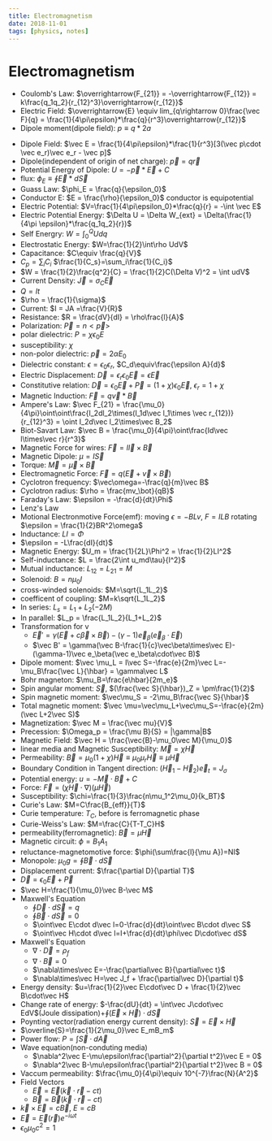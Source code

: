 ```yaml
---
title: Electromagnetism
date: 2018-11-01
tags: [physics, notes]
---
```




# Electromagnetism

* Coulomb's Law: $\overrightarrow{F_{21}} = -\overrightarrow{F_{12}} = k\frac{q_1q_2}{r_{12}^3}\overrightarrow{r_{12}}$
* Electric Field: $\overrightarrow{E} \equiv lim_{q\rightarrow 0}\frac{\vec F}{q} = \frac{1}{4\pi\epsilon}*\frac{q}{r^3}\overrightarrow{r_{12}}$
* Dipole moment(dipole field): $p\equiv q*2a$

<!--more-->

* Dipole Field: $\vec E = \frac{1}{4\pi\epsilon}*\frac{1}{r^3}[3(\vec p\cdot \vec e_r)\vec e_r - \vec p]$
* Dipole(independent of origin of net charge): $\vec p=q\vec r$
* Potential Energy of Dipole: $U = -\vec p*\vec E + C$
* flux: $\phi_E\equiv \oint \vec E*d\vec S$
* Guass Law: $\phi_E = \frac{q}{\epsilon_0}$
* Conductor E: $E = \frac{\rho}{\epsilon_0}$ conductor is equipotential
* Electric Potential: $V=\frac{1}{4\pi\epsilon_0}*\frac{q}{r} = -\int \vec E$
* Electric Potential Energy: $\Delta U = \Delta W_{ext} = \Delta(\frac{1}{4\pi \epsilon}*\frac{q_1q_2}{r})$
* Self Energry: $W=\int_0^Q Udq$
* Electrostatic Energy: $W=\frac{1}{2}\int\rho UdV$
* Capacitance: $C\equiv \frac{q}{V}$
* $C_p = \sum_i C_i$ $\frac{1}{C_s}=\sum_i\frac{1}{C_i}$
* $W = \frac{1}{2}\frac{q^2}{C} = \frac{1}{2}C(\Delta V)^2 = \int udV$
* Current Density: $\vec J = \sigma_C \vec E$
* $Q = It$
* $\rho = \frac{1}{\sigma}$
* Current: $I = JA =\frac{V}{R}$
* Resistance: $R = \frac{dV}{dI} = \rho\frac{l}{A}$
* Polarization: $\vec P = n<\vec p>$
* polar dielectric: $P = \chi\epsilon_0E$
* susceptibility: $\chi$
* non-polor dielectric: $\vec p=2\alpha E_0$
* Dielectric constant: $\epsilon = \epsilon_0\epsilon_r$,  $C_d\equiv\frac{\epsilon A}{d}$
* Electric Displacement: $\vec D = \epsilon_r\epsilon_0\vec E = \epsilon \vec E$
* Constitutive relation: $\vec D = \epsilon_0 \vec E + \vec P = (1+\chi)\epsilon_0\vec E$,  $\epsilon_r = 1 + \chi$
* Magnetic Induction: $\vec F = q\vec v*\vec B$
* Ampere's Law: $\vec F_{21} = \frac{\mu_0}{4\pi}\oint\oint\frac{I_2dl_2\times(I_1d\vec l_1\times \vec r_{12})}{r_{12}^3} = \oint I_2d\vec l_2\times\vec B_2$
* Biot-Savart Law: $\vec B = \frac{\mu_0}{4\pi}\oint\frac{Id\vec l\times\vec r}{r^3}$
* Magnetic Force for wires: $\vec F = I\vec l\times \vec B$
* Magnetic Dipole: $\mu = I\vec S$
* Torque: $\vec M = \vec \mu\times\vec B$
* Electromagnetic Force: $\vec F=q(\vec E + \vec v\times\vec B)$
* Cyclotron frequency: $\vec\omega=-\frac{q}{m}\vec B$
* Cyclotron radius: $\rho = \frac{mv_\bot}{qB}$
* Faraday's Law: $\epsilon = -\frac{d}{dt}\Phi$
* Lenz's Law
* Motional Electronmotive Force(emf): moving $\epsilon = -BLv$, $F=ILB$    rotating $\epsilon = \frac{1}{2}BR^2\omega$
* Inductance: $LI=\Phi$
* $\epsilon = -L\frac{dI}{dt}$
* Magnetic Energy: $U_m = \frac{1}{2L}\Phi^2 = \frac{1}{2}LI^2$
* Self-inductance: $L = \frac{2\int u_md\tau}{I^2}$
* Mutual inductance: $L_{12}=L_{21}=M$
* Solenoid: $B=n\mu_0I$
* cross-winded solenoids: $M=\sqrt{L_1L_2}$
* coefficent of coupling: $M=k\sqrt{L_1L_2}$
* In series: $L_s=L_1+L_2(-2M)$
* In parallel: $L_p = \frac{L_1L_2}{L_1+L_2}$
* Transformation for v
  * $\vec E' = \gamma(\vec E+c\vec\beta\times\vec B)-(\gamma - 1)\vec e_\beta(\vec e_\beta\cdot \vec E)$
  * $\vec B' = \gamma(\vec B-\frac{1}{c}\vec\beta\times\vec E)-(\gamma-1)\vec e_\beta(\vec e_\beta\cdot\vec B)$
* Dipole moment: $\vec \mu_L = I\vec S=-\frac{e}{2m}\vec L=-\mu_B\frac{\vec L}{\hbar} = \gamma\vec L$
* Bohr magneton: $\mu_B=\frac{e\hbar}{2m_e}$
* Spin angular moment: $\vec S$,  $(\frac{\vec S}{\hbar})_Z = \pm\frac{1}{2}$
* Spin magnetic moment: $\vec\mu_S = -2\mu_B\frac{\vec S}{\hbar}$
* Total magnetic moment: $\vec \mu=\vec\mu_L+\vec\mu_S=-\frac{e}{2m}(\vec L+2\vec S)$
* Magnetization: $\vec M = \frac{\vec mu}{V}$
* Precession: $\Omega_p = \frac{\mu B}{S} = |\gamma|B$
* Magnetic Field: $\vec H = \frac{\vec{B}-\mu_0\vec M}{\mu_0}$
* linear media and Magnetic Susceptibility: $\vec M = \chi \vec H$
* Permeability: $\vec B=\mu_0(1+\chi)\vec H\equiv\mu_0\mu_r\vec H\equiv\mu\vec H$
* Boundary Condition in Tangent direction: $(\vec H_1-\vec H_2)\vec e_t = J_\sigma$
* Potential energy: $u = -\vec M\cdot\vec B + C$
* Force: $\vec F = (\chi\vec H\cdot\nabla)(\mu\vec H)$
* Susceptibility: $\chi=\frac{1}{3}\frac{n\mu_1^2\mu_0}{k_BT}$
* Curie's Law: $M=C\frac{B_{eff}}{T}$
* Curie temperature: $T_C$, before is ferromagnetic phase
* Curie-Weiss's Law: $M=\frac{C}{T-T_C}H$
* permeability(ferromagnetic): $\vec B=\mu\vec H$
* Magnetic circuit: $\phi = B_1A_1$
* reluctance-magnetomotive force: $\phi(\sum\frac{l}{\mu A})=NI$
* Monopole: $\mu_0g=\oint\vec B\cdot d\vec S$
* Displacement current: $\frac{\partial D}{\partial T}$
* $\vec D=\epsilon_0\vec E + \vec P$
* $\vec H=\frac{1}{\mu_0}\vec B-\vec M$
* Maxwell's Equation
  * $\oint\vec D\cdot d\vec S=q$
  * $\oint\vec B\cdot d\vec S=0$
  * $\oint\vec E\cdot d\vec l=0-\frac{d}{dt}\oint\vec B\cdot d\vec S$
  * $\oint\vec H\cdot d\vec l=I+\frac{d}{dt}\phi\vec D\cdot\vec dS$
* Maxwell's Equation
  * $\nabla\cdot\vec D=\rho_f$
  * $\nabla\cdot\vec B=0$
  * $\nabla\times\vec E=-\frac{\partial\vec B}{\partial\vec t}$
  * $\nabla\times\vec H=\vec J_f + \frac{\partial\vec D}{\partial t}$
* Energy density: $u=\frac{1}{2}\vec E\cdot\vec D + \frac{1}{2}\vec B\cdot\vec H$
* Change rate of energy: $-\frac{dU}{dt} = \int\vec J\cdot\vec EdV$(Joule dissipation)$+\oint(\vec E\times\vec H)\cdot d\vec S$
* Poynting vector(radiation energy current density): $\vec S=\vec E\times\vec H$
* $\overline{S}=\frac{1}{2\mu_0}\vec E_mB_m$
* Power flow: $P=\int\vec S\cdot d\vec A$
* Wave equation(non-conduting media)
  * $\nabla^2\vec E-\mu\epsilon\frac{\partial^2}{\partial t^2}\vec E = 0$
  * $\nabla^2\vec B-\mu\epsilon\frac{\partial^2}{\partial t^2}\vec B = 0$
* Vaccum permeability: $\frac{\mu_0}{4\pi}\equiv 10^{-7}\frac{N}{A^2}$
* Field Vectors
  * $\vec E=\vec E(\vec k\cdot\vec r-ct)$
  * $\vec B=\vec B(\vec k\cdot\vec r-ct)$
* $\vec k\times\vec E=c\vec B$, $E=cB$
* $\vec E = \vec E(\vec r)e^{-i\omega t}$
* $\epsilon_0\mu_0c^2=1$